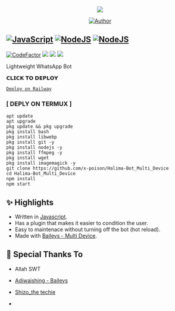 <p align="center">
  <a href="#"><img src="http://readme-typing-svg.herokuapp.com?color=d1fa02&center=true&vCenter=true&multiline=false&lines=HALIMA+MD+WHATSAPP+BOT" alt="">
</p>
    
<div style="text-align: center;">
  <p align="center"><img src="https://i.imgur.com/EJgRBnS.jpg"></p>
</div>


<p align="center">
  <a href="https://github.com/x-poison"><img title="Author" src="https://img.shields.io/badge/Author-Abdul-blueviolet.svg?style=for-the-badge&logo=github" /></a>
</p>

## [![JavaScript](https://img.shields.io/badge/JavaScript-d6cc0f?style=for-the-badge&logo=javascript&logoColor=white)](https://www.javascript.com) [![NodeJS](https://img.shields.io/badge/Node.js-43853D?style=for-the-badge&logo=node.js&logoColor=white)](https://nodejs.org/) [![NodeJS](https://img.shields.io/badge/MongoDB-000000?style=for-the-badge&logo=sqlite&logoColor=white)](https://www.mongodb.org)

[![CodeFactor](https://www.codefactor.io/repository/github/x-poison/Halima-Bot_Multi_Device/badge/master)](https://www.codefactor.io/repository/github/x-poison/Halima-Bot_Multi_Device/overview/master) [![](https://img.shields.io/github/repo-size/x-poison/Halima-Bot_Multi_Device)](https://github.com/x-poison/Halima-Bot_Multi_Device/) [![](https://img.shields.io/github/forks/x-poison/Halima-Bot_Multi_Devicesvg)](https://github.com/x-poison/Halima-Bot_Multi_Device/network/members) [![](https://img.shields.io/github/stars/x-poison/Halima-Bot_Multi_Device.svg)](https://github.com/x-poison/Halima-Bot_Multi_Device/network/members)

Lightweight WhatsApp Bot

</div>

<summary>𝗖𝗟𝗜𝗖𝗞 𝗧𝗢 𝗗𝗘𝗣𝗟𝗢𝗬</summary>

[`Deploy on Railway`](https://railway.app?referralCode=jDDNQq)


### [ DEPLY ON TERMUX ]
 ```   
apt update
apt upgrade
pkg update && pkg upgrade
pkg install bash
pkg install libwebp
pkg install git -y
pkg install nodejs -y 
pkg install ffmpeg -y 
pkg install wget
pkg install imagemagick -y
git clone https://github.com/x-poison/Halima-Bot_Multi_Device
cd Halima-Bot_Multi_Device
npm install
npm start
```

## ✨ Highlights

-   Written in [Javascript](https://www.javascript.com).
-   Has a plugin that makes it easier to condition the user.
-   Easy to maintenace without turning off the bot (hot reload).
-   Made with [Baileys - Multi Device](https://github.com/adiwajshing/Baileys/).


## 🙏 Special Thanks To

-   Allah SWT
-   [Adiwajshing - Baileys](https://github.com/adiwajshing/Baileys)
-   [Shizo_the techie](https://github.com/shizothetechie/)

-   
